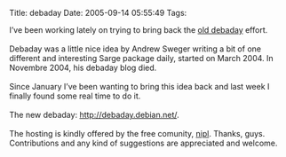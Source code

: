 Title: debaday
Date: 2005-09-14 05:55:49
Tags: 

I&#8217;ve been working lately on trying to bring back the <a href="http://www.livejournal.com/users/debaday" target="_blank">old debaday</a> effort.<br/><br/>
Debaday was a little nice idea by Andrew Sweger writing a bit of one
different and interesting Sarge package daily, started on March 2004.
In Novembre 2004, his debaday blog died.<br/><br/>
Since January I&#8217;ve been wanting to bring this idea back and last week I finally found some real time to do it.<br/><br/>
The new debaday: <a href="http://debaday.debian.net" target="_blank"><a href="http://debaday.debian.net/">http://debaday.debian.net/</a></a>.<br/><br/>
The hosting is kindly offered by the free comunity, <a href="http://nipl.net" target="_blank">nipl</a>. Thanks, guys. Contributions and any kind of suggestions are appreciated and welcome.<br/><br/><br/><br/>
